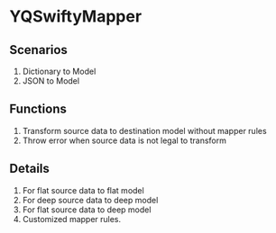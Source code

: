 # YQSwiftyMapper

## Scenarios
1. Dictionary to Model
2. JSON to Model

## Functions
1. Transform source data to destination model without mapper rules
2. Throw error when source data is not legal to transform

## Details
1. For flat source data to flat model
2. For deep source data to deep model
3. For flat source data to deep model
4. Customized mapper rules.
